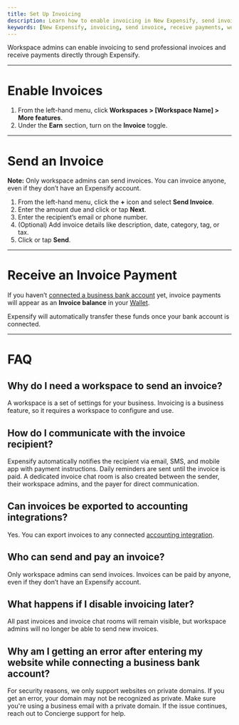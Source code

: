 ```yaml
---
title: Set Up Invoicing
description: Learn how to enable invoicing in New Expensify, send invoices, and receive payments directly to your connected business bank account.
keywords: [New Expensify, invoicing, send invoice, receive payments, workspace admin, invoice balance, invoice chat, Expensify invoices]
---
```



Workspace admins can enable invoicing to send professional invoices and receive payments directly through Expensify.

---

# Enable Invoices

1. From the left-hand menu, click **Workspaces > [Workspace Name] > More features**.
2. Under the **Earn** section, turn on the **Invoice** toggle.

---

# Send an Invoice

**Note:** Only workspace admins can send invoices. You can invoice anyone, even if they don’t have an Expensify account.

1. From the left-hand menu, click the **+** icon and select **Send Invoice**.
2. Enter the amount due and click or tap **Next**.
3. Enter the recipient’s email or phone number.
4. (Optional) Add invoice details like description, date, category, tag, or tax.
5. Click or tap **Send**.

---

# Receive an Invoice Payment

If you haven’t [connected a business bank account](https://help.expensify.com/articles/new-expensify/expenses-and-payments/Connect-a-Business-Bank-Account) yet, invoice payments will appear as an **Invoice balance** in your [Wallet](https://help.expensify.com/articles/new-expensify/expenses-and-payments/Set-up-your-wallet). 

Expensify will automatically transfer these funds once your bank account is connected.

---

# FAQ

## Why do I need a workspace to send an invoice?
A workspace is a set of settings for your business. Invoicing is a business feature, so it requires a workspace to configure and use.

## How do I communicate with the invoice recipient?
Expensify automatically notifies the recipient via email, SMS, and mobile app with payment instructions. Daily reminders are sent until the invoice is paid. A dedicated invoice chat room is also created between the sender, their workspace admins, and the payer for direct communication.

## Can invoices be exported to accounting integrations?
Yes. You can export invoices to any connected [accounting integration](https://help.expensify.com/new-expensify/hubs/connections/).

## Who can send and pay an invoice?
Only workspace admins can send invoices. Invoices can be paid by anyone, even if they don’t have an Expensify account.

## What happens if I disable invoicing later?
All past invoices and invoice chat rooms will remain visible, but workspace admins will no longer be able to send new invoices.

## Why am I getting an error after entering my website while connecting a business bank account?
For security reasons, we only support websites on private domains. If you get an error, your domain may not be recognized as private. Make sure you're using a business email with a private domain. If the issue continues, reach out to Concierge support for help.

